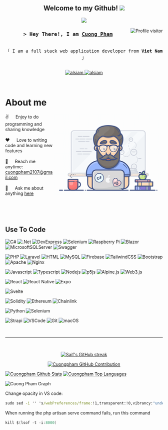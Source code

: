 
<h2 align="center">
    Welcome to my Github!
  <img src="https://media.giphy.com/media/hvRJCLFzcasrR4ia7z/giphy.gif" width="28">
</h2>



<p align="center">
  <a href="https://github.com/cuongpham2107"><img src="https://readme-typing-svg.herokuapp.com/?lines=Self%20Taught%20Programmer;Back%20End%20Developer;3%2B%20years%20of%20coding%20experience;Always%20learning%20new%20things&center=true&width=380&height=45"></a>
</p>



<a href="#">
  <img align="right" src="https://komarev.com/ghpvc/?username=cuongpham2107&label=Visitors&color=0e75b6&style=flat" alt="Profile visitor" />
</a>

<!-- Intro  -->
<h3 align="center">
        <samp>&gt; Hey There!, I am
                <b><a target="_blank" href="https://www.facebook.com/cadissney.21/">Cuong Pham</a></b>
        </samp>
</h3>


<p align="center"> 
  <samp>
    <br>
    「 I am a full stack web application developer from <b>Viet Nam</b> 」
    <br>
    <br>
  </samp>
</p>

<p align="center">

 <a href="https://www.instagram.com/cuongpham2107/" target="_blank">
  <img src="https://img.shields.io/badge/Instagram-fe4164?style=for-the-badge&logo=instagram&logoColor=white" alt="alsiam" />
 </a> 
 <a href="https://www.facebook.com/cadissney.21/" target="_blank">
  <img src="https://img.shields.io/badge/Facebook-20BEFF?&style=for-the-badge&logo=facebook&logoColor=white" alt="alsiam"  />
  </a> 
</p>
<br />

<!-- About Section -->
 # About me
 
<p>
 <img align="right" width="350" src="/assets/programmer.gif" alt="Coding gif" />
  
 ✌️ &emsp; Enjoy to do programming and sharing knowledge <br/><br/>
 ❤️ &emsp; Love to writing code and learning new features<br/><br/>
 📧 &emsp; Reach me anytime: cuongpham2107@gmail.com<br/><br/>
 💬 &emsp; Ask me about anything [here](https://github.com/cuongpham2107)

</p>

<br/>
<br/>
<br/>

## Use To Code
![C#](https://img.shields.io/badge/c%23-%23239120.svg?style=for-the-badge&logo=csharp&logoColor=white)
![.Net](https://img.shields.io/badge/.NET-5C2D91?style=for-the-badge&logo=.net&logoColor=white)
![DevExpress](https://a11ybadges.com/badge?logo=devexpress)
![Selenium](https://img.shields.io/badge/-selenium-%43B02A?style=for-the-badge&logo=selenium&logoColor=white)
![Raspberry Pi](https://img.shields.io/badge/-RaspberryPi-C51A4A?style=for-the-badge&logo=Raspberry-Pi)
![Blazor](https://img.shields.io/badge/blazor-%235C2D91.svg?style=for-the-badge&logo=blazor&logoColor=white)
![MicrosoftSQLServer](https://img.shields.io/badge/Microsoft%20SQL%20Server-CC2927?style=for-the-badge&logo=microsoft%20sql%20server&logoColor=white)
![Swagger](https://a11ybadges.com/badge?logo=swagger)


![PHP](https://img.shields.io/badge/php-%23777BB4.svg?style=for-the-badge&logo=php&logoColor=white)
![Laravel](https://img.shields.io/badge/laravel-%23FF2D20.svg?style=for-the-badge&logo=laravel&logoColor=white)
![HTML](https://img.shields.io/badge/HTML5-E34F26?style=for-the-badge&logo=html5&logoColor=white)
![MySQL](https://img.shields.io/badge/mysql-%2300f.svg?style=for-the-badge&logo=mysql&logoColor=white)
![Firebase](https://img.shields.io/badge/Firebase-039BE5?style=for-the-badge&logo=Firebase&logoColor=white)
![TailwindCSS](https://img.shields.io/badge/tailwindcss-%2338B2AC.svg?style=for-the-badge&logo=tailwind-css&logoColor=white)
![Bootstrap](https://img.shields.io/badge/Bootstrap-563D7C?style=for-the-badge&logo=bootstrap&logoColor=white)
![Apache](https://img.shields.io/badge/apache-%23D42029.svg?style=for-the-badge&logo=apache&logoColor=white)
![Nginx](https://img.shields.io/badge/nginx-%23009639.svg?style=for-the-badge&logo=nginx&logoColor=white)

![Javascript](https://img.shields.io/badge/Javascript-F0DB4F?style=for-the-badge&labelColor=black&logo=javascript&logoColor=F0DB4F)
![Typescript](https://img.shields.io/badge/Typescript-007acc?style=for-the-badge&labelColor=black&logo=typescript&logoColor=007acc)
![Nodejs](https://img.shields.io/badge/Nodejs-3C873A?style=for-the-badge&labelColor=black&logo=node.js&logoColor=3C873A)
![p5js](https://img.shields.io/badge/p5.js-ED225D?style=for-the-badge&logo=p5.js&logoColor=FFFFFF)
![Alpine.js](https://a11ybadges.com/badge?logo=alpinedotjs)
![Web3.js](https://a11ybadges.com/badge?logo=web3dotjs)

![React](https://img.shields.io/badge/-React-61DBFB?style=for-the-badge&labelColor=black&logo=react&logoColor=61DBFB)
![React Native](https://img.shields.io/badge/React_Native-20232A?style=for-the-badge&logo=react&logoColor=61DAFB)
![Expo](https://img.shields.io/badge/expo-1C1E24?style=for-the-badge&logo=expo&logoColor=#D04A37)

![Svelte](https://img.shields.io/badge/svelte-%23f1413d.svg?style=for-the-badge&logo=svelte&logoColor=white)

![Solidity](https://img.shields.io/badge/Solidity-%23363636.svg?style=for-the-badge&logo=solidity&logoColor=white)
![Ethereum](https://img.shields.io/badge/Ethereum-3C3C3D?style=for-the-badge&logo=Ethereum&logoColor=white)
![Chainlink](https://img.shields.io/badge/Chainlink-375BD2?style=for-the-badge&logo=Chainlink&logoColor=white)

![Python](https://img.shields.io/badge/python-3670A0?style=for-the-badge&logo=python&logoColor=ffdd54)
![Selenium](https://img.shields.io/badge/-selenium-%43B02A?style=for-the-badge&logo=selenium&logoColor=white)

![Strapi](https://img.shields.io/badge/strapi-2E7EEA?style=for-the-badge&logo=strapi&logoColor=white)
![VSCode](https://img.shields.io/badge/Visual_Studio-0078d7?style=for-the-badge&logo=visual%20studio&logoColor=white)
![Git](https://img.shields.io/badge/Git-F05032?style=for-the-badge&logo=git&logoColor=white)
![macOS](https://img.shields.io/badge/mac%20os-000000?style=for-the-badge&logo=macos&logoColor=F0F0F0)

<br/>
<hr/>
<br/>

<p align="center">
  <a href="https://github.com/cuongpham2107">
    <img src="https://github-readme-streak-stats.herokuapp.com/?user=cuongpham2107&theme=radical&border=7F3FBF&background=0D1117" alt="Saif's GitHub streak"/>
  </a>
</p>

<p align="center">
  <a href="https://github.com/cuongpham2107">
    <img src="https://github-profile-summary-cards.vercel.app/api/cards/profile-details?username=cuongpham2107&theme=radical" alt="Cuongpham GitHub Contribution"/>
  </a>
</p>

<a> 
    <a href="https://github.com/cuongpham2107">
    <img alt="Cuongpham Github Stats" src="https://denvercoder1-github-readme-stats.vercel.app/api?username=cuongpham2107&show_icons=true&count_private=true&theme=react&border_color=7F3FBF&bg_color=0D1117&title_color=F85D7F&icon_color=F8D866" height="192px" width="49.5%"/></a>
  <a href="https://github.com/cuongpham2107"><img alt="Cuongpham Top Languages" src="https://denvercoder1-github-readme-stats.vercel.app/api/top-langs/?username=cuongpham2107&langs_count=8&layout=compact&theme=react&border_color=7F3FBF&bg_color=0D1117&title_color=F85D7F&icon_color=F8D866" height="192px" width="49.5%"/></a>
  <br/>
</a>


![Cuong Pham Graph](https://github-readme-activity-graph.vercel.app/graph?username=cuongpham2107&custom_title=Cuongpham&bg_color=0D1117&color=7F3FBF&line=7F3FBF&point=7F3FBF&area_color=FFFFFF&title_color=FFFFFF&area=true)



Change opacity in VS code:
```cmd 
sudo sed -i '' 's/webPreferences/frame:!1,transparent:!0,vibrancy:"under-window",opacity:0.9,webPreferences/' '/Applications/Visual Studio Code.app/Contents/Resources/app/out/main.js'
```

When running the php artisan serve command fails, run this command
```csharp 
kill $(lsof -t -i:8000)
```
